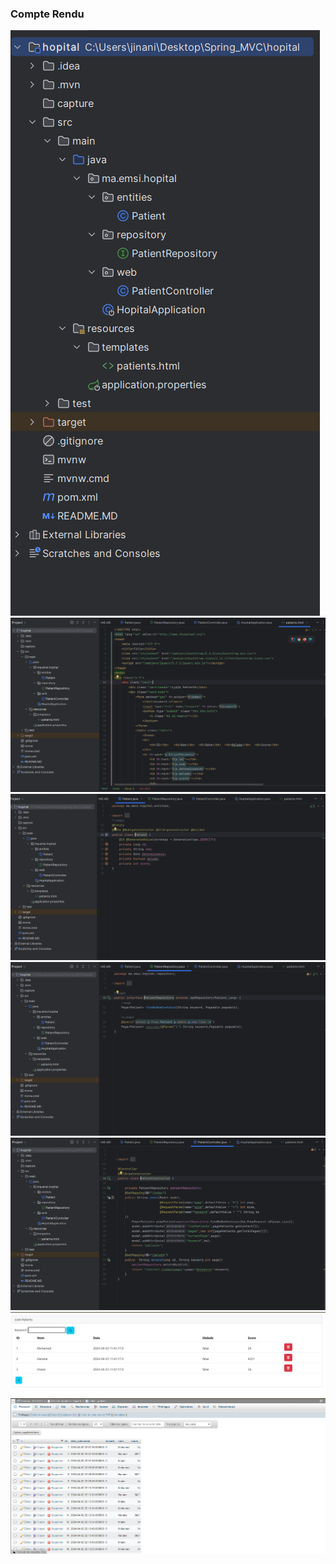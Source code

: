 <h3>Compte Rendu</h3>
<img src="capture/capture1 TP3.PNG">
<img src="capture/capture2 TP3.PNG">
<img src="capture/capture3 TP3.PNG">
<img src="capture/capture4 TP3.PNG">
<img src="capture/capture5 TP3.PNG">
<img src="capture/capture6 TP3.PNG">
<img src="capture/capture7 TP3.PNG">


